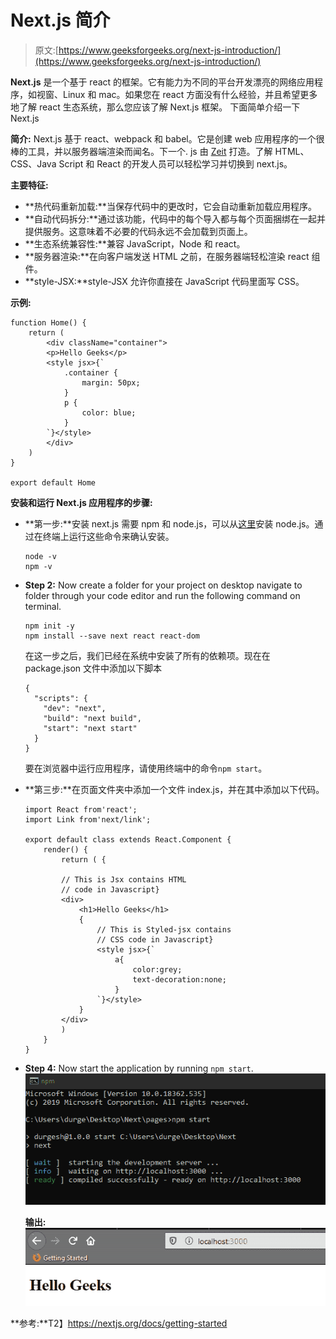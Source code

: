 # Next.js 简介

> 原文:[https://www.geeksforgeeks.org/next-js-introduction/](https://www.geeksforgeeks.org/next-js-introduction/)

**Next.js** 是一个基于 react 的框架。它有能力为不同的平台开发漂亮的网络应用程序，如视窗、Linux 和 mac。如果您在 react 方面没有什么经验，并且希望更多地了解 react 生态系统，那么您应该了解 Next.js 框架。
下面简单介绍一下 Next.js

**简介:** Next.js 基于 react、webpack 和 babel。它是创建 web 应用程序的一个很棒的工具，并以服务器端渲染而闻名。下一个. js 由 [Zeit](https://github.com/zeit/next.js/) 打造。了解 HTML、CSS、Java Script 和 React 的开发人员可以轻松学习并切换到 next.js。

**主要特征:**

*   **热代码重新加载:**当保存代码中的更改时，它会自动重新加载应用程序。
*   **自动代码拆分:**通过该功能，代码中的每个导入都与每个页面捆绑在一起并提供服务。这意味着不必要的代码永远不会加载到页面上。
*   **生态系统兼容性:**兼容 JavaScript，Node 和 react。
*   **服务器渲染:**在向客户端发送 HTML 之前，在服务器端轻松渲染 react 组件。
*   **style-JSX:**style-JSX 允许你直接在 JavaScript 代码里面写 CSS。

**示例:**

```
function Home() {
    return (
        <div className="container">
        <p>Hello Geeks</p>
        <style jsx>{`
            .container {
                margin: 50px;
            }
            p {
                color: blue;
            }
        `}</style>
        </div>
    )
}

export default Home
```

**安装和运行 Next.js 应用程序的步骤:**

*   **第一步:**安装 next.js 需要 npm 和 node.js，可以从[这里](https://www.geeksforgeeks.org/installation-of-node-js-on-windows/)安装 node.js。通过在终端上运行这些命令来确认安装。

    ```
    node -v
    npm -v
    ```

*   **Step 2:** Now create a folder for your project on desktop navigate to folder through your code editor and run the following command on terminal.

    ```
    npm init -y
    npm install --save next react react-dom
    ```

    在这一步之后，我们已经在系统中安装了所有的依赖项。现在在 package.json 文件中添加以下脚本

    ```
    {
      "scripts": {
        "dev": "next",
        "build": "next build",
        "start": "next start"
      }
    }
    ```

    要在浏览器中运行应用程序，请使用终端中的命令`npm start`。

*   **第三步:**在页面文件夹中添加一个文件 index.js，并在其中添加以下代码。

    ```
    import React from'react';
    import Link from'next/link';

    export default class extends React.Component {
        render() {
            return ( {

            // This is Jsx contains HTML
            // code in Javascript}
            <div>
                <h1>Hello Geeks</h1>
                {
                    // This is Styled-jsx contains
                    // CSS code in Javascript}
                    <style jsx>{`
                        a{
                            color:grey;
                            text-decoration:none;
                        }
                    `}</style>
                }
            </div>
            )
        }  
    }
    ```

*   **Step 4:** Now start the application by running `npm start`.
    ![](img/4eeb2eb5f4a480da72ff5fc92ff8ac91.png)

    **输出:**
    ![](img/db860c137e76b00818431d9c9e280f7f.png)

**参考:**T2】https://nextjs.org/docs/getting-started